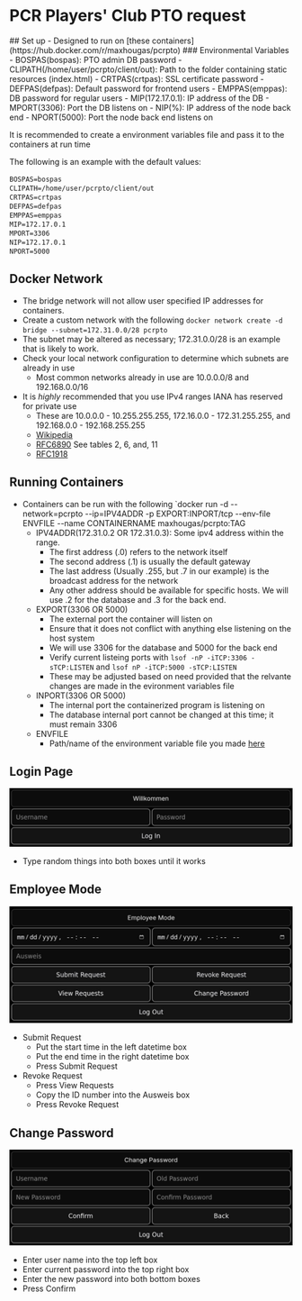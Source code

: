 # PCR Players' Club PTO request

<a name='setup'>
## Set up
- Designed to run on [these containers](https://hub.docker.com/r/maxhougas/pcrpto)

<a name='environmental-variables'>
### Environmental Variables
- BOSPAS(bospas): PTO admin DB password
- CLIPATH(/home/user/pcrpto/client/out): Path to the folder containing static resources (index.html)
- CRTPAS(crtpas): SSL certificate password
- DEFPAS(defpas): Default password for frontend users
- EMPPAS(emppas): DB password for regular users
- MIP(172.17.0.1): IP address of the DB
- MPORT(3306): Port the DB listens on
- NIP(%): IP address of the node back end
- NPORT(5000): Port the node back end listens on

It is recommended to create a environment variables file and pass it to the containers at run time

The following is an example with the default values:
```
BOSPAS=bospas
CLIPATH=/home/user/pcrpto/client/out
CRTPAS=crtpas
DEFPAS=defpas
EMPPAS=emppas
MIP=172.17.0.1
MPORT=3306
NIP=172.17.0.1
NPORT=5000
```
## Docker Network
- The bridge network will not allow user specified IP addresses for containers.
- Create a custom network with the following
`docker network create -d bridge --subnet=172.31.0.0/28 pcrpto`
- The subnet may be altered as necessary; 172.31.0.0/28 is an example that is likely to work.
- Check your local network configuration to determine which subnets are already in use
  - Most common networks already in use are 10.0.0.0/8 and 192.168.0.0/16
- It is *highly* recommended that you use IPv4 ranges IANA has reserved for private use
  - These are 10.0.0.0 - 10.255.255.255, 172.16.0.0 - 172.31.255.255, and 192.168.0.0 - 192.168.255.255
  - [Wikipedia](https://en.wikipedia.org/wiki/Reserved_IP_addresses#IPv4)
  - [RFC6890](https://www.rfc-editor.org/rfc/rfc6890#section-2.2.2) See tables 2, 6, and, 11
  - [RFC1918](https://www.rfc-editor.org/rfc/rfc1918#section-3)

## Running Containers
- Containers can be run with the following
`docker run -d --network=pcrpto --ip=IPV4ADDR -p EXPORT:INPORT/tcp --env-file ENVFILE --name CONTAINERNAME maxhougas/pcrpto:TAG
  - IPV4ADDR(172.31.0.2 OR 172.31.0.3): Some ipv4 address within the range.
    - The first address (.0) refers to the network itself
    - The second address (.1) is usually the default gateway
    - The last address (Usually .255, but .7 in our example) is the broadcast address for the network
    - Any other address should be available for specific hosts. We will use .2 for the database and .3 for the back end.
  - EXPORT(3306 OR 5000)
    - The external port the container will listen on
    - Ensure that it does not conflict with anything else listening on the host system
    - We will use 3306 for the database and 5000 for the back end
    - Verify current listeing ports with `lsof -nP -iTCP:3306 -sTCP:LISTEN` and `lsof nP -iTCP:5000 -sTCP:LISTEN`
    - These may be adjusted based on need provided that the relvante changes are made in the evironment variables file
  - INPORT(3306 OR 5000)
    - The internal port the containerized program is listening on
    - The database internal port cannot be changed at this time; it must remain 3306
  - ENVFILE
    - Path/name of the environment variable file you made [here](#environmental-varaibles)

## Login Page
![Login Page](images/loginpage.jpg)
- Type random things into both boxes until it works

## Employee Mode
![Employee Mode](images/employeemode.jpg)
- Submit Request
  - Put the start time in the left datetime box
  - Put the end time in the right datetime box
  - Press Submit Request
- Revoke Request
  - Press View Requests
  - Copy the ID number into the Ausweis box
  - Press Revoke Request

## Change Password
![Change Password Screen](images/changepassword.jpg)
- Enter user name into the top left box
- Enter current password into the top right box
- Enter the new password into both bottom boxes
- Press Confirm
